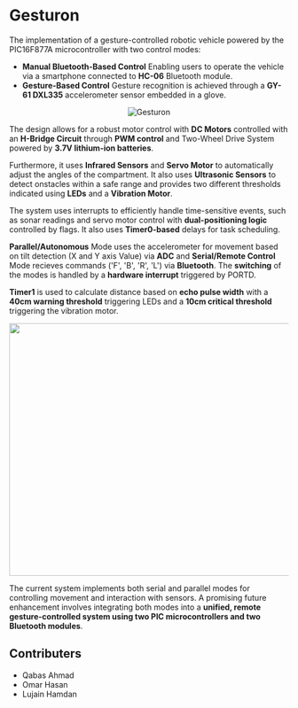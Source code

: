 # Gesturon
The implementation of a gesture-controlled robotic vehicle powered by the PIC16F877A microcontroller with two control modes:
+ **Manual Bluetooth-Based Control**
  Enabling users to operate the vehicle via a smartphone connected to **HC-06** Bluetooth module.
+ **Gesture-Based Control**
  Gesture recognition is achieved through a **GY-61 DXL335** accelerometer sensor embedded in a   glove.
  
 <p align="center">
   <img src="https://github.com/user-attachments/assets/c8244c8c-2e13-49ef-935f-f20a21e2871d" alt="Gesturon">
 </p>

The design allows for a robust motor control with **DC Motors** controlled with an **H-Bridge Circuit** through **PWM control** and Two-Wheel Drive System powered by **3.7V lithium-ion batteries**.

Furthermore, it uses **Infrared Sensors** and **Servo Motor** to automatically adjust the angles of the compartment. It also uses **Ultrasonic Sensors** to detect onstacles within a safe range and provides two different thresholds indicated using **LEDs** and a **Vibration Motor**. 

The system uses interrupts to efficiently handle time-sensitive events, such as sonar readings and servo motor control with **dual-positioning logic** controlled by flags. It also uses **Timer0-based** delays for task scheduling.

**Parallel/Autonomous** Mode uses the accelerometer for movement based on tilt detection (X and Y axis Value) via **ADC** and **Serial/Remote Control** Mode recieves commands ('F', 'B', 'R', 'L') via **Bluetooth**. 
The **switching** of the modes is handled by a **hardware interrupt** triggered by PORTD.
  
**Timer1** is used to calculate distance based on **echo pulse width** with a **40cm warning threshold** triggering LEDs and a **10cm critical threshold** triggering the vibration motor.

<p align="center">
<img src="https://github.com/user-attachments/assets/48de57ac-1350-48c9-9e45-d08298c6f062" alt="Design" width=4531 height=456>
</p>

The current system implements both serial and parallel modes for controlling movement and interaction with sensors. A promising future enhancement involves integrating both modes into a **unified, remote gesture-controlled system using two PIC microcontrollers and two Bluetooth modules**.


## Contributers 
+ Qabas Ahmad
+ Omar Hasan
+ Lujain Hamdan


